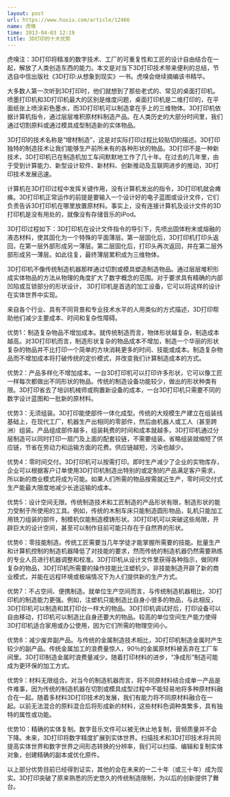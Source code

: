 ```yaml
---
layout: post
url: https://www.huxiu.com/article/12466
name: 虎嗅
time: 2013-04-03 12:19
title: 3D打印的十大优势
---
```

虎嗅注：3D打印将精准的数字技术、工厂的可重复性和工匠的设计自由结合在一起，解放了人类创造东西的能力。本文是对当下3D打印技术带来便利的总结，节选自中信出版社《3D打印:从想象到现实》一书。虎嗅会继续摘编该书精华。

大多数人第一次听到3D打印时，他们就想到了那些老式的、常见的桌面打印机。喷墨打印机和3D打印机最大的区别是维度问题，桌面打印机是二维打印的，在平面纸张上喷涂彩色墨水，而3D打印机可以制造拿在手上的三维物体。3D打印机依据计算机指令，通过层层堆积原材料制造产品。在人类历史的大部分时间里，我们通过切割原料或通过模具成型制造新的实体物品。

3D打印的技术名称是“增材制造”，这是对实际打印过程比较贴切的描述。3D打印独特的制造技术让我们能够生产前所未有的各种形状的物品。3D打印不是一种新技术，3D打印机已在制造机加工车间默默地工作了几十年。在过去的几年里，由于受到计算能力、新型设计软件、新材料、创新推动及互联网进步的推动，3D打印技术发展迅速。

计算机在3D打印过程中发挥关键作用，没有计算机发出的指令，3D打印机就会瘫痪。3D打印机正常运作的前提是要输入一个设计好的电子蓝图或设计文件，它们负责告诉3D打印机在哪里放置原材料。事实上，没有连接计算机及设计文件的3D打印机是没有用处的，就像没有存储音乐的iPod。

3D打印过程如下：3D打印机在设计文件指令的导引下，先喷出固体粉末或熔融的液态材料，使其固化为一个特殊的平面薄层。第一层固化后，3D打印机打印头返回，在第一层外部形成另一薄层。第二层固化后，打印头再次返回，并在第二层外部形成另一薄层。如此往复，最终薄层累积成为三维物体。

3D打印机不像传统制造机器那样通过切割或模具塑造制造物品。通过层层堆积形成实体物品的方法从物理的角度扩大了数字概念的范围。对于要求具有精确的内部凹陷或互锁部分的形状设计， 3D打印机是首选的加工设备，它可以将这样的设计在实体世界中实现。

来自各个行业、具有不同背景和专业技术水平的人用类似的方式描述，3D打印帮助他们减少主要成本、时间和复杂性障碍。

优势1：制造复杂物品不增加成本。就传统制造而言，物体形状越复杂，制造成本越高。对3D打印机而言，制造形状复杂的物品成本不增加，制造一个华丽的形状复杂的物品并不比打印一个简单的方块消耗更多的时间、技能或成本。制造复杂物品而不增加成本将打破传统的定价模式，并改变我们计算制造成本的方式。

优势2：产品多样化不增加成本。一台3D打印机可以打印许多形状，它可以像工匠一样每次都做出不同形状的物品。传统的制造设备功能较少，做出的形状种类有限。3D打印省去了培训机械师或购置新设备的成本，一台3D打印机只需要不同的数字设计蓝图和一批新的原材料。

优势3：无须组装。3D打印能使部件一体化成型。传统的大规模生产建立在组装线基础上，在现代工厂，机器生产出相同的零部件，然后由机器人或工人（甚至跨洲）组装。产品组成部件越多，组装耗费的时间和成本就越多。3D打印机通过分层制造可以同时打印一扇门及上面的配套铰链，不需要组装。省略组装就缩短了供应链，节省在劳动力和运输方面的花费。供应链越短，污染也越少。

优势4：零时间交付。3D打印机可以按需打印。即时生产减少了企业的实物库存，企业可以根据客户订单使用3D打印机制造出特别的或定制的产品满足客户需求，所以新的商业模式将成为可能。如果人们所需的物品按需就近生产，零时间交付式生产能最大限度地减少长途运输的成本。

优势5：设计空间无限。传统制造技术和工匠制造的产品形状有限，制造形状的能力受制于所使用的工具。例如，传统的木制车床只能制造圆形物品，轧机只能加工用铣刀组装的部件，制模机仅能制造模铸形状。3D打印机可以突破这些局限，开辟巨大的设计空间，甚至可以制作目前可能只存在于自然界的形状。

优势6：零技能制造。传统工匠需要当几年学徒才能掌握所需要的技能。批量生产和计算机控制的制造机器降低了对技能的要求，然而传统的制造机器仍然需要熟练的专业人员进行机器调整和校准。3D打印机从设计文件里获得各种指示，做同样复杂的物品，3D打印机所需要的操作技能比注塑机少。非技能制造开辟了新的商业模式，并能在远程环境或极端情况下为人们提供新的生产方式。

优势7：不占空间、便携制造。就单位生产空间而言，与传统制造机器相比，3D打印机的制造能力更强。例如，注塑机只能制造比自身小很多的物品，与此相反，3D打印机可以制造和其打印台一样大的物品。3D打印机调试好后，打印设备可以自由移动，打印机可以制造比自身还要大的物品。较高的单位空间生产能力使得3D打印机适合家用或办公使用，因为它们所需的物理空间小。

优势8：减少废弃副产品。与传统的金属制造技术相比，3D打印机制造金属时产生较少的副产品。传统金属加工的浪费量惊人，90％的金属原材料被丢弃在工厂车间里。3D打印制造金属时浪费量减少。随着打印材料的进步，“净成形”制造可能成为更环保的加工方式。

优势9：材料无限组合。对当今的制造机器而言，将不同原材料结合成单一产品是件难事，因为传统的制造机器在切割或模具成型过程中不能轻易地将多种原材料融合在一起。随着多材料3D打印技术的发展，我们有能力将不同原材料融合在一起。以前无法混合的原料混合后将形成新的材料，这些材料色调种类繁多，具有独特的属性或功能。

优势10：精确的实体复制。数字音乐文件可以被无休止地复制，音频质量并不会下降。未来，3D打印将数字精度扩展到实体世界。扫描技术和3D打印技术将共同提高实体世界和数字世界之间形态转换的分辨率，我们可以扫描、编辑和复制实体对象，创建精确的副本或优化原件。

以上部分优势目前已经得到证实，其他的会在未来的一二十年（或三十年）成为现实。3D打印突破了原来熟悉的历史悠久的传统制造限制，为以后的创新提供了舞台。

